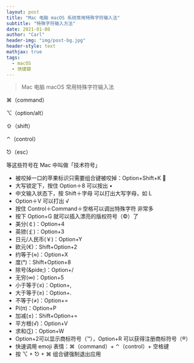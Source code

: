 ```yaml
---
layout: post
title: "Mac 电脑 macOS 系统常用特殊字符输入法"
subtitle: "特殊字符输入方法"
date: 2021-01-08
author: "Carl"
header-img: "img/post-bg.jpg"
header-style: text
mathjax: true
tags: 
  - macOS
  - 快捷键
---
```


> Mac 电脑 macOS 常用特殊字符输入法

⌘（command）

⌥（option/alt）

⇧（shift）

⌃（control）

⎋（esc）

等这些符号在 Mac 中叫做「技术符号」

- 被咬掉一口的苹果标识只需要组合键被咬掉：Option+Shift+K 
- 大写锁定下，按住 Option＋8 可以按出 •
- 中文输入状态下，按 Shift＋字母 可以打出大写字母，如 L
- Option＋V 可以打出 √
- 按住 Control＋Command＋空格可以调出特殊字符 非常多
- 按下 Option+G 就可以插入漂亮的版权符号（©）了
- 美分(￠)：Option+4
- 英镑(￡)：Option+3
- 日元/人民币(￥)：Option+Y
- 欧元(€)：Shift+Option+2
- 约等于(≈)：Option+X
- 度(°)：Shift+Option+8
- 除号(&pide;)：Option+/
- 无穷(∞)：Option+5
- 小于等于(≤)：Option+,
- 大于等于(≥)：Option+.
- 不等于(≠)：Option+=
- Pi(π)：Option+P
- 加减(±)：Shift+Option+=
- 平方根(√)：Option+V
- 求和(∑)：Option+W
- Option+2可以显示商标符号（™），Option+R 可以获得注册商标符号（®）
- 快速调用 emoji 表情：⌘（command）+ ⌃（control）+ 空格键
- 按 ⌥ + ⎋ + ⌘ 组合键强制退出应用